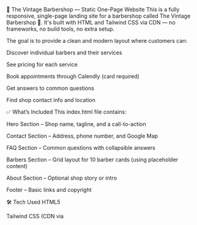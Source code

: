 💈 The Vintage Barbershop — Static One-Page Website
This is a fully responsive, single-page landing site for a barbershop called The Vintage Barbershop 💈. It's built with HTML and Tailwind CSS via CDN — no frameworks, no build tools, no extra setup.

The goal is to provide a clean and modern layout where customers can:

Discover individual barbers and their services

See pricing for each service

Book appointments through Calendly (card required)

Get answers to common questions

Find shop contact info and location

✅ What’s Included
This index.html file contains:

Hero Section – Shop name, tagline, and a call-to-action

Contact Section – Address, phone number, and Google Map

FAQ Section – Common questions with collapsible answers

Barbers Section – Grid layout for 10 barber cards (using placeholder content)

About Section – Optional shop story or intro

Footer – Basic links and copyright

🛠 Tech Used
HTML5

Tailwind CSS (CDN via <script src="https://cdn.tailwindcss.com">)

Responsive layout with no external dependencies

🚧 Status
This is a static placeholder version — real content (like barber names, images, and Calendly links) will be added later. For now, the layout is styled and structured to simulate a working product visually.